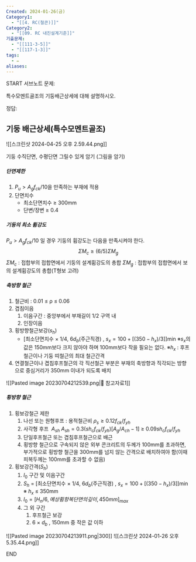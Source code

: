 ```yaml
---
Created: 2024-01-26(금)
Category1:
  - "[[4. RC(철콘)]]"
Category2:
  - "[[09. RC 내진설계기준]]"
기출문제:
  - "[[111-3-5]]"
  - "[[117-1-3]]"
tags:
  - ✏️
aliases:
---
```

START
서브노트
문제:  


특수모멘트골조의 기둥배근상세에 대해 설명하시오.


정답: 
## 기둥 배근상세(특수모멘트골조) 


![[스크린샷 2024-04-25 오후 2.59.44.png]]

기둥 수직단면, 수평단면 그릴수 있게 암기 (그림을 암기)

##### 단면제한
1. $P_u > A_g f_{ck} / 10$을 만족하는 부재에 적용
2. 단면치수
	- 최소단면치수 ≥ 300mm
	- 단변/장변 ≥ 0.4
##### 기둥의 최소 휨강도
$P_u > A_g f_{ck} / 10$ 일 경우 기둥의 휨강도는 다음을 만족시켜야 한다.
$$\Sigma M_c \geq (6/5) \Sigma M_g$$
$\Sigma M_c$ : 접합부의 접합면에서 기둥의 설계휨강도의 총합
$\Sigma M_g$ : 접합부의 접합면에서 보의 설계휨강도의 총합(T형보 고려)
##### 축방향 철근
1. 철근비 : 0.01 ≤ ρ ≤ 0.06
2. 겹침이음
	1. 이음구간 : 중앙부에서 부재길이 1/2 구역 내
	2. 인장이음
3. 횡방향철근보강($s_h$)
	- [최소단면치수 × 1/4, 6$d_b$(주근직경) , $s_x=100+[(350-h_x)/3]$]min
	  ※$s_x$의 값은 150mm보다 크지 않아야 하며 100mm보다 작을 필요는 없다.
	  ※$h_x$ : 후프철근이나 기둥 띠철근의 최대 철근간격
4. 연결철근이나 겹침후프철근의 각 직선철근 부분은 부재의 축방향과 직각되는 방향으로 중심거리가 350mm 이내가 되도록 배치

![[Pasted image 20230704212539.png|🌁 참고자료1]]
##### 횡방향 철근
1. 횡보강철근 제한
	1. 나선 또는 원형후프 : 용적철근비 $\rho_s \geq 0.12 f_{ck} / f_{yh}$
	2. 사각형 후프   $A_{sh}$
	   	   $A_{sh} = 0.3 (sh_c f_{ck} / f_{yh}) [A_g / A_{ch} -1]$  $\geq$  $0.09sh_cf_{ck} / f_{yh}$
	3. 단일후프철근 또는 겹침후프철근으로 배근
	4. 횡방향 철근으로 구속되지 않은 외부 콘크리트의 두께가 100mm를 초과하면, 부가적으로 횡방향 철근을 300mm를 넘지 않는 간격으로 배치하여야 함(이때 피복두께는 100mm를 초과할 수 없음)
2. 횡보강간격($S_h$)
	1. $l_0$ 구간 및 이음구간
	2. $S_h$ = [최소단면치수 × 1/4, 6$d_b$(주근직경) , $s_x=100+[(350-h_x)/3]$]min
	   ※ $h_x$ ≤ 350mm 
	3. $l_0 = [H_n /6, 예상 휨항복 단면의 깊이, 450mm]_{max}$
	4. 그 외 구간
		1. 후프철근 보강
		2. 6 × $d_b$ , 150mm 중 작은 값 이하

![[Pasted image 20230704213911.png|300]]
![[스크린샷 2024-01-26 오후 5.35.44.png]]
<!--ID: 1688477263072-->
END
